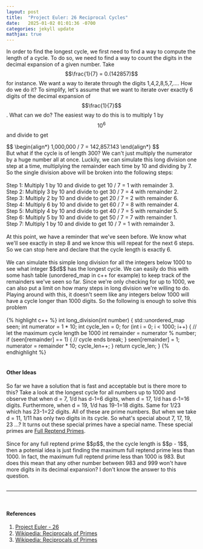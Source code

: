 ```yaml
---
layout: post
title:  "Project Euler: 26 Reciprocal Cycles"
date:   2025-01-02 01:01:36 -0700
categories: jekyll update
mathjax: true
---
```

In order to find the longest cycle, we first need to find a way to compute the length of a cycle. To do so, we need to find a way to count the digits in the decimal expansion of a given number. Take $$\frac{1}{7} = 0.(142857)$$ for instance. We want a way to iterate through the digits 1,4,2,8,5,7,.... How do we do it? To simplify, let's assume that we want to iterate over exactly 6 digits of the decimal expansion of $$\frac{1}{7}$$. What can we do? The easiest way to do this is to multiply 1 by $$10^6$$ and divide to get
<div>
	$$
	\begin{align*}
1,000,000 / 7 = 142,857.143
	\end{align*}
	$$
</div>
But what if the cycle is of length 300? We can't just multiply the numerator by a huge number all at once. Luckily, we can simulate this long division one step at a time, multiplying the remainder each time by 10 and dividing by 7. So the single division above will be broken into the following steps:
<br>
<br>
Step 1:
Multiply 1 by 10 and divide to get 10 / 7 = 1 with remainder 3.
<br>
Step 2:
Multiply 3 by 10 and divide to get 30 / 7 = 4 with remainder 2.
<br>
Step 3:
Multiply 2 by 10 and divide to get 20 / 7 = 2 with remainder 6.
<br>
Step 4:
Multiply 6 by 10 and divide to get 60 / 7 = 8 with remainder 4.
<br>
Step 5:
Multiply 4 by 10 and divide to get 40 / 7 = 5 with remainder 5.
<br>
Step 6:
Multiply 5 by 10 and divide to get 50 / 7 = 7 with remainder 1.
<br>
Step 7:
Multiply 1 by 10 and divide to get 10 / 7 = 1 with remainder 3.
<br>
<br>
At this point, we have a reminder that we've seen before. We know what we'll see exactly in step 8 and we know this will repeat for the next 6 steps. So we can stop here and declare that the cycle length is exactly 6.
<br>
<br>
We can simulate this simple long division for all the integers below 1000 to see what integer $$d$$ has the longest cycle. We can easily do this with some hash table (unordered_map in c++ for example) to keep track of the remainders we've seen so far. Since we're only checking for up to 1000, we can also put a limit on how many steps in long division we're willing to do. Playing around with this, it doesn't seem like any integers below 1000 will have a cycle longer than 1000 digits. So the following is enough to solve this problem
<br>
<br>
{% highlight c++ %}
int long_division(int number) {
    std::unordered_map<int,int> seen;
    int numerator = 1 * 10;
    int cycle_len = 0;
    for (int i = 0; i < 1000; i++) { // let the maximum cycle length be 1000
        int remainder = numerator % number;
        if (seen[remainder] == 1) { // cycle ends
            break;
        }
        seen[remainder] = 1;
        numerator = remainder * 10;
        cycle_len++;
    }
    return cycle_len;
}
{% endhighlight %}
<br>
<br>
<!------------------------------------------------------------------------------------>
<h4><b>Other Ideas</b></h4>
So far we have a solution that is fast and acceptable but is there more to this? Take a look at the longest cycle for all numbers up to 1000 and observe that when d = 7, 1/d has d-1=6 digits, when d = 17, 1/d has d-1=16 digits. Furthermore, when d = 19, 1/d has 19-1=18 digits. Same for 1/23 which has 23-1=22 digits. All of these are prime numbers. But when we take d = 11, 1/11 has only two digits in its cycle. So what's special about 7, 17, 19, 23 ...? It turns out these special primes have a special name. These special primes are <a href="hello">Full Reptend Primes</a>.
<br>
<br>
Since for any full reptend prime $$p$$, the the cycle length is $$p - 1$$, then a potenial idea is just finding the maximum full reptend prime less than 1000. In fact, the maximum full reptend prime less than 1000 is 983. But does this mean that any other number between 983 and 999 won't have more digits in its decimal expansion? I don't know the answer to this question.
<br>
<br>
<hr>
<br>
<!------------------------------------------------------------------------------------>
<h4><b>References</b></h4>
<ol>
<li><a href="https://projecteuler.net/problem=26">Project Euler - 26</a></li>
<li><a href="https://en.wikipedia.org/wiki/Reciprocals_of_primes">Wikipedia: Reciprocals of Primes</a></li>
<li><a href="https://en.wikipedia.org/wiki/Reciprocals_of_primes">Wikipedia: Reciprocals of Primes</a></li>
</ol>
<br>
<br>


